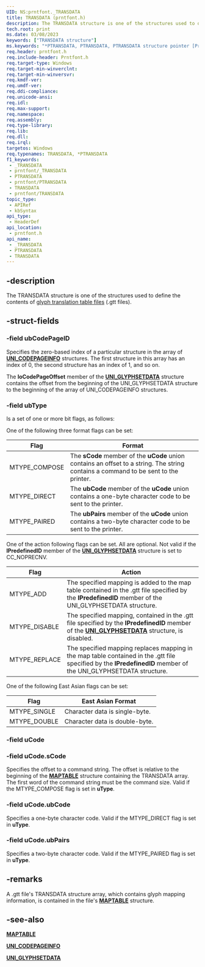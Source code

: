 ```yaml
---
UID: NS:prntfont._TRANSDATA
title: TRANSDATA (prntfont.h)
description: The TRANSDATA structure is one of the structures used to define the contents of glyph translation table files (.gtt files).
tech.root: print
ms.date: 03/08/2023
keywords: ["TRANSDATA structure"]
ms.keywords: "*PTRANSDATA, PTRANSDATA, PTRANSDATA structure pointer [Print Devices], TRANSDATA, TRANSDATA structure [Print Devices], _TRANSDATA, print.transdata, print_unidrv-pscript_fonts_e41871c1-fc38-460e-b9e7-1df0564933e1.xml, prntfont/PTRANSDATA, prntfont/TRANSDATA"
req.header: prntfont.h
req.include-header: Prntfont.h
req.target-type: Windows
req.target-min-winverclnt: 
req.target-min-winversvr: 
req.kmdf-ver: 
req.umdf-ver: 
req.ddi-compliance: 
req.unicode-ansi: 
req.idl: 
req.max-support: 
req.namespace: 
req.assembly: 
req.type-library: 
req.lib: 
req.dll: 
req.irql: 
targetos: Windows
req.typenames: TRANSDATA, *PTRANSDATA
f1_keywords:
 - _TRANSDATA
 - prntfont/_TRANSDATA
 - PTRANSDATA
 - prntfont/PTRANSDATA
 - TRANSDATA
 - prntfont/TRANSDATA
topic_type:
 - APIRef
 - kbSyntax
api_type:
 - HeaderDef
api_location:
 - prntfont.h
api_name:
 - _TRANSDATA
 - PTRANSDATA
 - TRANSDATA
---
```


## -description

The TRANSDATA structure is one of the structures used to define the contents of [glyph translation table files](/windows-hardware/drivers/print/customized-font-management) (.gtt files).

## -struct-fields

### -field ubCodePageID

Specifies the zero-based index of a particular structure in the array of [**UNI_CODEPAGEINFO**](/windows-hardware/drivers/ddi/prntfont/ns-prntfont-_uni_codepageinfo) structures. The first structure in this array has an index of 0, the second structure has an index of 1, and so on.

The **loCodePageOffset** member of the [**UNI_GLYPHSETDATA**](/windows-hardware/drivers/ddi/prntfont/ns-prntfont-_uni_glyphsetdata) structure contains the offset from the beginning of the UNI_GLYPHSETDATA structure to the beginning of the array of UNI_CODEPAGEINFO structures.

### -field ubType

Is a set of one or more bit flags, as follows:

One of the following three format flags can be set:

| Flag | Format |
|---|---|
| MTYPE_COMPOSE | The **sCode** member of the **uCode** union contains an offset to a string. The string contains a command to be sent to the printer. |
| MTYPE_DIRECT | The **ubCode** member of the **uCode** union contains a one-byte character code to be sent to the printer. |
| MTYPE_PAIRED | The **ubPairs** member of the **uCode** union contains a two-byte character code to be sent to the printer. |

One of the action following flags can be set. All are optional. Not valid if the **lPredefinedID** member of the [**UNI_GLYPHSETDATA**](/windows-hardware/drivers/ddi/prntfont/ns-prntfont-_uni_glyphsetdata) structure is set to CC_NOPRECNV.

| Flag | Action |
|---|---|
| MTYPE_ADD | The specified mapping is added to the map table contained in the .gtt file specified by the **lPredefinedID** member of the UNI_GLYPHSETDATA structure. |
| MTYPE_DISABLE | The specified mapping, contained in the .gtt file specified by the **lPredefinedID** member of the [**UNI_GLYPHSETDATA**](/windows-hardware/drivers/ddi/prntfont/ns-prntfont-_uni_glyphsetdata) structure, is disabled. |
| MTYPE_REPLACE | The specified mapping replaces mapping in the map table contained in the .gtt file specified by the **lPredefinedID** member of the UNI_GLYPHSETDATA structure. |

One of the following East Asian flags can be set:

| Flag | East Asian Format |
|---|---|
| MTYPE_SINGLE | Character data is single-byte. |
| MTYPE_DOUBLE | Character data is double-byte. |

### -field uCode

### -field uCode.sCode

Specifies the offset to a command string. The offset is relative to the beginning of the [**MAPTABLE**](/windows-hardware/drivers/ddi/prntfont/ns-prntfont-_maptable) structure containing the TRANSDATA array. The first word of the command string must be the command size. Valid if the MTYPE_COMPOSE flag is set in **uType**.

### -field uCode.ubCode

Specifies a one-byte character code. Valid if the MTYPE_DIRECT flag is set in **uType**.

### -field uCode.ubPairs

Specifies a two-byte character code. Valid if the MTYPE_PAIRED flag is set in **uType**.

## -remarks

A .gtt file's TRANSDATA structure array, which contains glyph mapping information, is contained in the file's [**MAPTABLE**](/windows-hardware/drivers/ddi/prntfont/ns-prntfont-_maptable) structure.

## -see-also

[**MAPTABLE**](/windows-hardware/drivers/ddi/prntfont/ns-prntfont-_maptable)

[**UNI_CODEPAGEINFO**](/windows-hardware/drivers/ddi/prntfont/ns-prntfont-_uni_codepageinfo)

[**UNI_GLYPHSETDATA**](/windows-hardware/drivers/ddi/prntfont/ns-prntfont-_uni_glyphsetdata)
